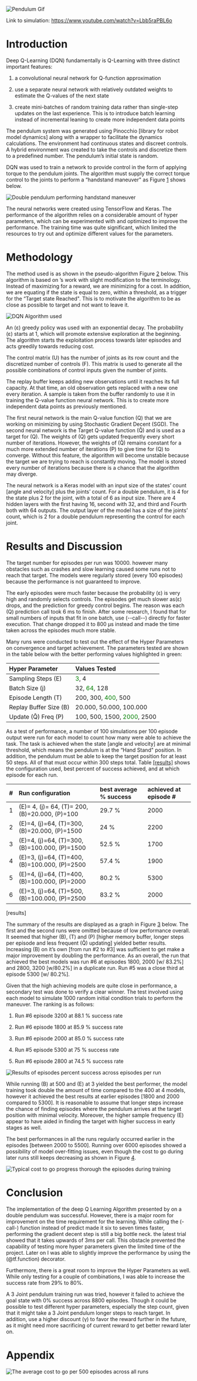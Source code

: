
![Pendulum Gif](images/pendulum_gif.gif)

Link to simulation: https://www.youtube.com/watch?v=Lbb5raPBL6o


# Introduction

Deep Q-Learning (DQN) fundamentally is Q-Learning with three
distinct important features:

1.  a convolutional neural network for Q-function approximation

2.  use a separate neural network with relatively outdated weights to
    estimate the Q-values of the next state

3.  create mini-batches of random training data rather than single-step
    updates on the last experience. This is to introduce batch learning
    instead of incremental leaning to create more independent data
    points

The pendulum system was generated using Pinocchio \[library for robot
model dynamics\] along with a wrapper to facilitate the dynamics
calculations. The environment had continuous states and discreet
controls. A hybrid environment was created to take the controls and
discretize them to a predefined number. The pendulum’s initial state is
random.

DQN was used to train a network to provide control in the form of
applying torque to the pendulum joints. The algorithm must supply the
correct torque control to the joints to perform a “handstand maneuver"
as Figure [1](#fig:pendulum) shows below.

![Double pendulum performing handstand maneuver](images/pendulum.png)

The neural networks were created using TensorFlow and Keras. The
performance of the algorithm relies on a considerable amount of hyper
parameters, which can be experimented with and optimized to improve the
performance. The training time was quite significant, which limited the
resources to try out and optimize different values for the parameters.

# Methodology

The method used is as shown in the
pseudo-algorithm Figure [2](#fig:algorithm) below. This algorithm is
based on ’s work with slight modification to the terminology. Instead of
maximizing for a reward, we are minimizing for a cost. In addition, we
are equating if the state is equal to zero, within a threshold, as a
trigger for the “Target state Reached". This is to motivate the
algorithm to be as close as possible to target and not want to leave it.

![DQN Algorithm used](images/algorithm.png)

An (ε)  greedy policy was used with an exponential decay.
The probability (ε)  starts at 1, which will promote
extensive exploration at the beginning. The algorithm starts the
exploitation process towards later episodes and acts greedily towards
reducing cost.

The control matrix (U) has the number of joints as its row count and
the discretized number of controls (F). This matrix is used to
generate all the possible combinations of control inputs given the
number of joints.

The replay buffer keeps adding new observations until it reaches its
full capacity. At that time, an old observation gets replaced with a new
one every iteration. A sample is taken from the buffer randomly to use
it in training the Q-value function neural network. This is to create
more independent data points as previously mentioned.

The first neural network is the main Q-value function (Q) that we
are working on minimizing by using Stochastic Gradient Decent (SGD). The
second neural network is the Target Q-value function (Q̂) and
is used as a target for (Q). The weights of (Q) gets updated
frequently every short number of iterations. However, the weights of
(Q̂) remains constant for a much more extended number of
iterations (P) to give time for (Q) to converge. Without this
feature, the algorithm will become unstable because the target we are
trying to reach is constantly moving. The model is stored every number
of iterations because there is a chance that the algorithm may diverge.

The neural network is a Keras model with an input size of the states’
count \[angle and velocity\] plus the joints’ count. For a double
pendulum, it is 4 for the state plus 2 for the joint, with a total of 6
as input size. There are 4 hidden layers with the first having 16,
second with 32, and third and Fourth both with 64 outputs. The output
layer of the model has a size of the joints’ count, which is 2 for a
double pendulum representing the control for each joint.



# Results and Discussion

The target number for episodes per run was 10000. however many obstacles
such as crashes and slow learning caused some runs not to reach that
target. The models were regularly stored (every 100 episodes) because
the performance is not guaranteed to improve.

The early episodes were much faster because the probability
(ε) is very high and randomly selects controls. The
episodes get much slower as(ε)  drops, and the prediction
for greedy control begins. The reason was each (Q) prediction call
took 6 ms to finish. After some research, I found that for small numbers
of inputs that fit in one batch, use (--call--) directly for faster execution. That change dropped it to 800 μs
instead and made the time taken across the episodes much more stable.

Many runs were conducted to test out the effect of the Hyper Parameters
on convergence and target achievement. The parameters tested are shown
in the table below with the better performing values
highlighted in green:

| Hyper Parameter                     | Values Tested                                                |
| :---------------------------------- | :----------------------------------------------------------- |
| Sampling Steps (E)            | <span style="color: Green">3</span>, 4                       |
| Batch Size (j)                | 32, <span style="color: Green">64</span>, 128                |
| Episode Length (T)            | 200, 300, <span style="color: Green">400</span>, 500         |
| Replay Buffer Size (B)        | 20.000, 50.000, 100.000   |
| Update (Q̂) Freq (P) | 100, 500, 1500, <span style="color: Green">2000</span>, 2500 |


As a test of performance, a number of 100 simulations per 100 episode
output were run for each model to count how many were able to achieve
the task. The task is achieved when the state \[angle and velocity\] are
at minimal threshold, which means the pendulum is at the “Hand Stand"
position. In addition, the pendulum must be able to keep the target
position for at least 50 steps. All of that must occur within 300 steps
total. Table [\[results\]](#results) shows the configuration used, best
percent of success achieved, and at which episode for each run.

| \# | Run configuration                                                           | best average % success | achieved at episode \# |
| :- | :-------------------------------------------------------------------------- | :--------------------- | :--------------------- |
| 1  | (E)= 4, (j)= 64, (T)= 200, (B)=20.000,  (P)=100               | 29.7 %                 | 2000                   |
| 2  | (E)=4, (j)=64,  (T)=300, (B)=20.000, (P)=1500                | 24 %                   | 2200                   |
| 3  | (E)=4, (j)=64,  (T)=300, (B)=100.000, (P)=1500 | 52.5 %                 | 1700                   |
| 4  | (E)=3, (j)=64,  (T)=400, (B)=100.000, (P)=2500 | 57.4 %                 | 1900                   |
| 5  | (E)=4, (j)=64,  (T)=400, (B)=100.000, (P)=2000 | 80.2 %                 | 5300                   |
| 6  | (E)=3, (j)=64,  (T)=500, (B)=100.000, (P)=2500 | 83.2 %                 | 2000                   |

<span id="results" label="results">\[results\]</span>

The summary of the results are displayed as a graph in Figure
[3](#fig:res_runs) below. The first and the second runs were omitted
because of low performance overall. It seemed that higher (B),
(T) and (P) \[higher memory buffer, longer steps per episode and
less frequent (Q̂) updating\] yielded better results.
Increasing (B) on it’s own [from run #2 to #3] was
sufficient to get make a major improvement by doubling the performance.
As an overall, the run that achieved the best models was run \#6 at
episodes 1800, 2000 \[w/ 83.2%\] and 2800, 3200 \[w/80.2%\] in a
duplicate run. Run \#5 was a close third at episode 5300 \[w/ 80.2%\].

Given that the high achieving models are quite close in performance, a
secondary test was done to verify a clear winner. The test involved
using each model to simulate 1000 random initial condition trials to
perform the maneuver. The ranking is as follows:

1.  Run \#6 episode 3200 at 88.1 % success rate

2.  Run \#6 episode 1800 at 85.9 % success rate

3.  Run \#6 episode 2000 at 85.0 % success rate

4.  Run \#5 episode 5300 at 75 % success rate

5.  Run \#6 episode 2800 at 74.5 % success rate

![Results of episodes percent success across episodes per
run](images/final_results4.png)

While running (B) at 500 and (E) at 3 yielded the best
performer, the model training took double the amount of time compared to
the 400 at 4 models, however it achieved the best results at earlier
episodes \[1800 and 2000 compared to 5300\]. It is reasonable to assume
that longer steps increase the chance of finding episodes where the
pendulum arrives at the target position with minimal velocity. Moreover,
the higher sample frequency (E) appear to have aided in finding
the target with higher success in early stages as well.

The best performances in all the runs regularly occurred earlier in the
episodes \[between 2000 to 5500\]. Running over 6000 episodes showed a
possibility of model over-fitting issues, even though the cost to go
during later runs still keeps decreasing as shown in Figure
[4](#fig:ctg_h).

![Typical cost to go progress thorough the episodes during
training](images/ctg_training.png)

# Conclusion

The implementation of the deep Q Learning Algorithm presented by  on a
double pendulum was successful. However, there is a major room for
improvement on the time requirement for the learning. While calling the
(-call-) function instead of predict made it six to seven times faster,
performing the gradient decent step is still a big bottle neck. the
latest trial showed that it takes upwards of 3ms per call. This obstacle
prevented the capability of testing more hyper parameters given the
limited time of the project. Later on I was able to slightly improve the
performance by using the (@tf.function) decorator.

Furthermore, there is a great room to improve the Hyper Parameters as
well. While only testing for a couple of combinations, I was able to
increase the success rate from 29% to 80%.

A 3 Joint pendulum training run was tried, however it failed to achieve
the goal state with 0% success across 8800 episodes. Though it could be
possible to test different hyper parameters, especially the step count,
given that it might take a 3 Joint pendulum longer steps to reach
target. In addition, use a higher discount (γ) to favor the
reward further in the future, as it might need more sacrificing of
current reward to get better reward later on.

# Appendix

![The average cost to go per 500 episodes across all
runs](images/ctg.png)
